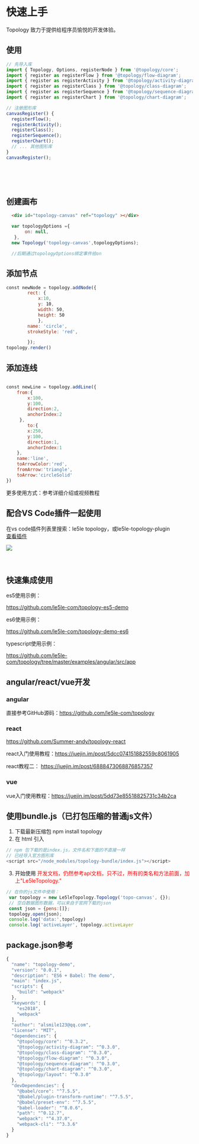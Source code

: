 # 快速上手

Topology 致力于提供给程序员愉悦的开发体验。




  

## 使用

```typescript
// 先导入库
import { Topology, Options, registerNode } from '@topology/core';
import { register as registerFlow } from '@topology/flow-diagram';
import { register as registerActivity } from '@topology/activity-diagram';
import { register as registerClass } from '@topology/class-diagram';
import { register as registerSequence } from '@topology/sequence-diagram';
import { register as registerChart } from '@topology/chart-diagram';

// 注册图形库
canvasRegister() {
  registerFlow();
  registerActivity();
  registerClass();
  registerSequence();
  registerChart();
  // ... 其他图形库
}
canvasRegister();
```

<br>
<br>
<br>

## 创建画布

  ``` html
    <div id="topology-canvas" ref="topology" ></div>
  ```
  ``` javascript
    var topologyOptions ={
         on: null,
     },
    new Topology('topology-canvas',topologyOptions);

    //后期通过topologyOptions绑定事件给on
  ```

##  添加节点

```javascript
const newNode = topology.addNode({
        rect: {
            x:10,
            y: 10,
            width: 50,
            height: 50
            },
        name: 'circle',
        strokeStyle: 'red',

        });
topology.render()
```

## 添加连线

```javascript

const newLine = topology.addLine({
    from:{
        x:100,
        y:100,
        direction:2,
        anchorIndex:2
     },
        to:{
        x:250,
        y:100,
        direction:1,
        anchorIndex:1
    },
    name:'line',
    toArrowColor:'red',
    fromArrow:'triangle',
    toArrow:'circleSolid'
}) 

``` 
 
更多使用方式：参考详细介绍或视频教程


##  配合VS Code插件一起使用

在vs code插件列表里搜索：le5le topology，或le5le-topology-plugin<br>
[查看插件](https://www.oschina.net/p/topology)

<img src="https://oscimg.oschina.net/oscnet/up-5fc6838bd6c9c51536109628f41fa47e0c1.png" style="max-width:80%">

<br>
<br>
<br>

## 快速集成使用
 
es5使用示例：

https://github.com/le5le-com/topology-es5-demo

es6使用示例：


https://github.com/le5le-com/topology-demo-es6

typescript使用示例：


https://github.com/le5le-com/topology/tree/master/examples/angular/src/app


## angular/react/vue开发

### angular
直接参考GitHub源码：https://github.com/le5le-com/topology

### react

https://github.com/Summer-andy/topology-react

react入门使用教程：https://juejin.im/post/5dcc074151882559c8061905

react教程二： https://juejin.im/post/6888473068876857357

### vue 

vue入门使用教程：https://juejin.im/post/5dd73e85518825731c34b2ca
 

 ## 使用bundle.js（已打包压缩的普通js文件）

 1. 下载最新压缩包
  npm install topology
 2. 在 html 引入

   ``` javascript
   // npm 包下载的是index.js，文件名和下面的不直接一样
// 已经导入官方图形库
<script src="/node_modules/topology-bundle/index.js"></script>
   ```
 3. 开始使用
   <font color=red>开发文档，仍然参考api文档，只不过，所有的类名和方法前面，加上"Le5leTopology." </font>

   ```javascript
   // 在你的js文件中使用：
    var topology = new Le5leTopology.Topology('topo-canvas', {});
    // 空白数据图形数据，可以来自于官网下载的json
    const json = {pens:[]};
    topology.open(json);
    console.log('data:',topology)
    console.log('activeLayer', topology.activeLayer
   ```

## package.json参考 

```javascript
{
  "name": "topology-demo",
  "version": "0.0.1",
  "description": "ES6 + Babel: The demo",
  "main": "index.js",
  "scripts": {
    "build": "webpack"
  },
  "keywords": [
    "es2018",
    "webpack"
  ],
  "author": "alsmile123@qq.com",
  "license": "MIT",
  "dependencies": {
    "@topology/core": "^0.3.2",
    "@topology/activity-diagram": "^0.3.0",
    "@topology/class-diagram": "^0.3.0",   
    "@topology/flow-diagram": "^0.3.0",
    "@topology/sequence-diagram": "^0.3.0",
    "@topology/chart-diagram": "^0.3.0",
    "@topology/layout": "^0.3.0"
  },
  "devDependencies": {
    "@babel/core": "^7.5.5",
    "@babel/plugin-transform-runtime": "^7.5.5",
    "@babel/preset-env": "^7.5.5",
    "babel-loader": "^8.0.6",
    "path": "^0.12.7",
    "webpack": "^4.37.0",
    "webpack-cli": "^3.3.6"
  }
}
```
